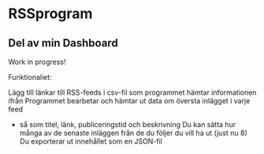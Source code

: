 # RSSprogram

## Del av min Dashboard
Work in progress!

Funktionaliet:

Lägg till länkar till RSS-feeds i csv-fil som programmet hämtar informationen ifrån
Programmet bearbetar och hämtar ut data om översta inlägget i varje feed
 - så som titel, länk, publiceringstid och beskrivning
Du kan sätta hur många av de senaste inläggen från de du följer du vill ha ut (just nu 8)
Du exporterar ut innehållet som en JSON-fil
